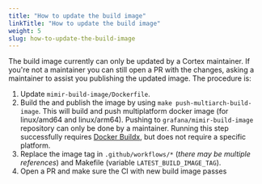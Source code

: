 ```yaml
---
title: "How to update the build image"
linkTitle: "How to update the build image"
weight: 5
slug: how-to-update-the-build-image
---
```


The build image currently can only be updated by a Cortex maintainer. If you're not a maintainer you can still open a PR with the changes, asking a maintainer to assist you publishing the updated image. The procedure is:

1. Update `mimir-build-image/Dockerfile`.
2. Build the and publish the image by using `make push-multiarch-build-image`. This will build and push multiplatform docker image (for linux/amd64 and linux/arm64). Pushing to `grafana/mimir-build-image` repository can only be done by a maintainer. Running this step successfully requires [Docker Buildx](https://docs.docker.com/buildx/working-with-buildx/), but does not require a specific platform.
3. Replace the image tag in `.github/workflows/*` (_there may be multiple references_) and Makefile (variable `LATEST_BUILD_IMAGE_TAG`).
4. Open a PR and make sure the CI with new build image passes
